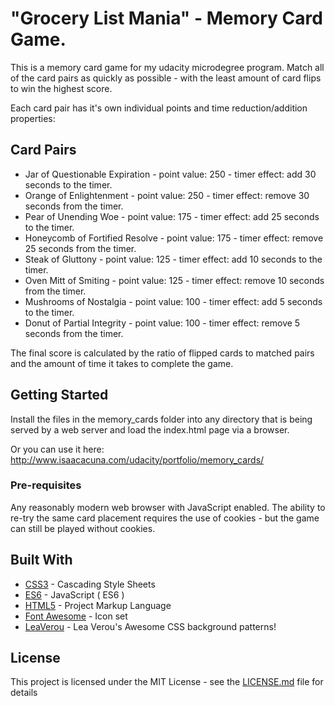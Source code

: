 # "Grocery List Mania" - Memory Card Game.

This is a memory card game for my udacity microdegree program. Match all of the card pairs as quickly as possible - with the least amount of card flips to win the highest score. 

Each card pair has it's own individual points and time reduction/addition properties:

## Card Pairs

* Jar of Questionable Expiration - point value: 250 - timer effect: add 30 seconds to the timer.
* Orange of Enlightenment - point value: 250 - timer effect: remove 30 seconds from the timer.
* Pear of Unending Woe - point value: 175 - timer effect: add 25 seconds to the timer.
* Honeycomb of Fortified Resolve - point value: 175 - timer effect: remove 25 seconds from the timer.
* Steak of Gluttony - point value: 125 - timer effect: add 10 seconds to the timer.
* Oven Mitt of Smiting - point value: 125 - timer effect: remove 10 seconds from the timer. 
* Mushrooms of Nostalgia - point value: 100 - timer effect: add 5 seconds to the timer.
* Donut of Partial Integrity - point value: 100 - timer effect: remove 5 seconds from the timer.

The final score is calculated by the ratio of flipped cards to matched pairs and the amount of time it takes to complete the game. 

## Getting Started

Install the files in the memory_cards folder into any directory that is being served by a web server and load the index.html page via a browser. 

Or you can use it here: http://www.isaacacuna.com/udacity/portfolio/memory_cards/

### Pre-requisites

Any reasonably modern web browser with JavaScript enabled. The ability to re-try the same card placement requires the use of cookies - but the game can still be played without cookies. 

## Built With

* [CSS3](https://www.w3.org/Style/CSS/Overview.en.html) - Cascading Style Sheets
* [ES6](https://developer.mozilla.org/en-US/docs/Web/JavaScript) - JavaScript ( ES6 )
* [HTML5](https://developer.mozilla.org/en-US/docs/Web/Guide/HTML/HTML5) - Project Markup Language
* [Font Awesome](https://fontawesome.com/) - Icon set 
* [LeaVerou](https://github.com/LeaVerou/css3patterns) - Lea Verou's Awesome CSS background patterns!

## License

This project is licensed under the MIT License - see the [LICENSE.md](LICENSE.md) file for details

